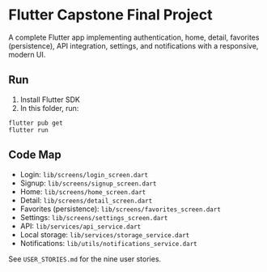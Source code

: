 # Flutter Capstone Final Project

A complete Flutter app implementing authentication, home, detail, favorites (persistence), API integration, settings, and notifications with a responsive, modern UI.

## Run

1. Install Flutter SDK
2. In this folder, run:

```
flutter pub get
flutter run
```

## Code Map

- Login: `lib/screens/login_screen.dart`
- Signup: `lib/screens/signup_screen.dart`
- Home: `lib/screens/home_screen.dart`
- Detail: `lib/screens/detail_screen.dart`
- Favorites (persistence): `lib/screens/favorites_screen.dart`
- Settings: `lib/screens/settings_screen.dart`
- API: `lib/services/api_service.dart`
- Local storage: `lib/services/storage_service.dart`
- Notifications: `lib/utils/notifications_service.dart`

See `USER_STORIES.md` for the nine user stories.
